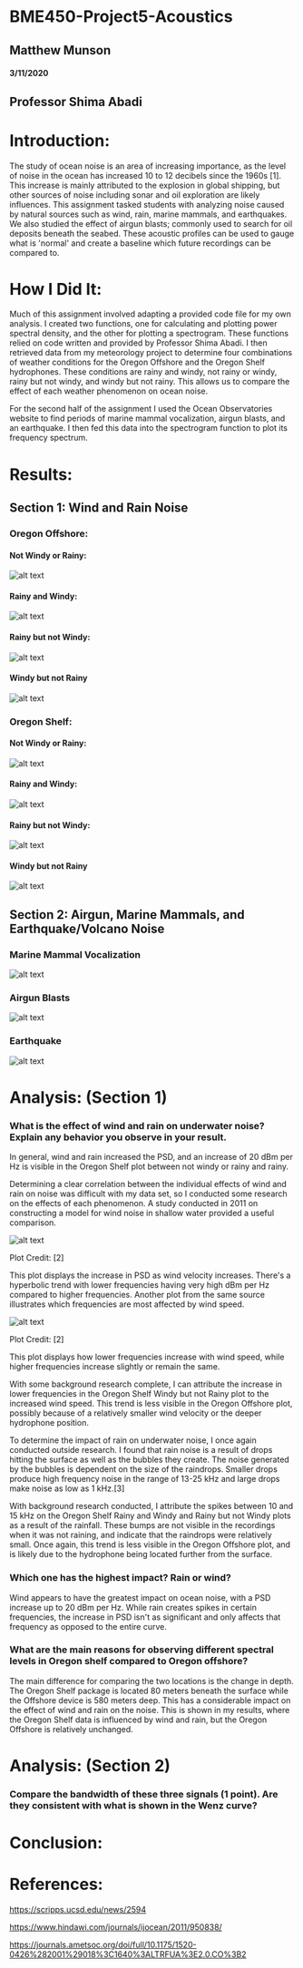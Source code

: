 # BME450-Project5-Acoustics
## Matthew Munson
#### 3/11/2020
## Professor Shima Abadi


# Introduction:

The study of ocean noise is an area of increasing importance, as the level of noise in the ocean has increased 10 to 12  decibels since the 1960s [1]. This increase is mainly attributed to the explosion in global shipping, but other sources of noise including sonar and oil exploration are likely influences. This assignment tasked students with analyzing noise caused by natural sources such as wind, rain, marine mammals, and earthquakes. We also studied the effect of airgun blasts; commonly used to search for oil deposits beneath the seabed. These acoustic profiles can be used to gauge what is 'normal' and create a baseline which future recordings can be compared to. 


# How I Did It:

Much of this assignment involved adapting a provided code file for my own analysis. I created two functions, one for calculating and plotting power spectral density, and the other for plotting a spectrogram. These functions relied on code written and provided by Professor Shima Abadi. I then retrieved data from my meteorology project to determine four combinations of weather conditions for the Oregon Offshore and the Oregon Shelf hydrophones. These conditions are rainy and windy, not rainy or windy, rainy but not windy, and windy but not rainy. This allows us to compare the effect of each weather phenomenon on ocean noise.

For the second half of the assignment I used the Ocean Observatories website to find periods of marine mammal vocalization, airgun blasts, and an earthquake. I then fed this data into the spectrogram function to plot its frequency spectrum. 

# Results:

## Section 1: Wind and Rain Noise

### Oregon Offshore:

#### Not Windy or Rainy:
![alt text](https://github.com/mmunson2/BME450-Project5-Acoustics/blob/master/Results/Oregon%20Offshore/NotWindyOrRainy.png "NotWindyOrRainy") 

#### Rainy and Windy:
![alt text](https://github.com/mmunson2/BME450-Project5-Acoustics/blob/master/Results/Oregon%20Offshore/RainyAndWindy.png "RainyAndWindy") 

#### Rainy but not Windy:
![alt text](https://github.com/mmunson2/BME450-Project5-Acoustics/blob/master/Results/Oregon%20Offshore/RainyNotWindy.png "RainyNotWindy") 

#### Windy but not Rainy
![alt text](https://github.com/mmunson2/BME450-Project5-Acoustics/blob/master/Results/Oregon%20Offshore/WindyNotRainy.png "WindyNotRainy") 


### Oregon Shelf:

#### Not Windy or Rainy:
![alt text](https://github.com/mmunson2/BME450-Project5-Acoustics/blob/master/Results/Oregon%20Shelf/NotWindyOrRainy.png "NotWindyOrRainy") 

#### Rainy and Windy:
![alt text](https://github.com/mmunson2/BME450-Project5-Acoustics/blob/master/Results/Oregon%20Shelf/RainyNotWindy.png "RainyAndWindy") 

#### Rainy but not Windy:
![alt text](https://github.com/mmunson2/BME450-Project5-Acoustics/blob/master/Results/Oregon%20Shelf/WindyAndRainy.png "RainyNotWindy") 

#### Windy but not Rainy
![alt text](https://github.com/mmunson2/BME450-Project5-Acoustics/blob/master/Results/Oregon%20Shelf/WindyNotRainy.png "WindyNotRainy")


## Section 2: Airgun, Marine Mammals, and Earthquake/Volcano Noise

### Marine Mammal Vocalization

![alt text](https://github.com/mmunson2/BME450-Project5-Acoustics/blob/master/Results/MarineMammal.png
"MarineMammal") 


### Airgun Blasts

![alt text](https://github.com/mmunson2/BME450-Project5-Acoustics/blob/master/Results/AirgunBlasts.png
"AirgunBlasts") 

### Earthquake

![alt text](https://github.com/mmunson2/BME450-Project5-Acoustics/blob/master/Results/Earthquake.png
"Earthquake") 

# Analysis: (Section 1)

### What is the effect of wind and rain on underwater noise? Explain any behavior you observe in your result.

In general, wind and rain increased the PSD, and an increase of 20 dBm per Hz is visible in the Oregon Shelf plot between not windy or rainy and rainy. 

Determining a clear correlation between the individual effects of wind and rain on noise was difficult with my data set, so I conducted some research on the effects of each phenomenon. A study conducted in 2011 on constructing a model for wind noise in shallow water provided a useful comparison.

![alt text](https://github.com/mmunson2/BME450-Project5-Acoustics/blob/master/AdditionalResources/NoiseSprectrum.jpg
"Noise Spectrum") 

Plot Credit: [2]

This plot displays the increase in PSD as wind velocity increases. There's a hyperbolic trend with lower frequencies having very high dBm per Hz compared to higher frequencies. Another plot from the same source illustrates which frequencies are most affected by wind speed.

![alt text](https://github.com/mmunson2/BME450-Project5-Acoustics/blob/master/AdditionalResources/NoiseLevelPerFrequency.jpg
"NoiseLevelPerFrequency") 

Plot Credit: [2]

This plot displays how lower frequencies increase with wind speed, while higher frequencies increase slightly or remain the same. 

With some background research complete, I can attribute the increase in lower frequencies in the Oregon Shelf Windy but not Rainy plot to the increased wind speed. This trend is less visible in the Oregon Offshore plot, possibly because of a relatively smaller wind velocity or the deeper hydrophone position.

To determine the impact of rain on underwater noise, I once again conducted outside research. I found that rain noise is a result of drops hitting the surface as well as the bubbles they create. The noise generated by the bubbles is dependent on the size of the raindrops. Smaller drops produce high frequency noise in the range of 13-25 kHz and large drops make noise as low as 1 kHz.[3]

With background research conducted, I attribute the spikes between 10 and 15 kHz on the Oregon Shelf Rainy and Windy and Rainy but not Windy plots as a result of the rainfall. These bumps are not visible in the recordings when it was not raining, and indicate that the raindrops were relatively small. Once again, this trend is less visible in the Oregon Offshore plot, and is likely due to the hydrophone being located further from the surface.

### Which one has the highest impact? Rain or wind?

Wind appears to have the greatest impact on ocean noise, with a PSD increase up to 20 dBm per Hz. While rain creates spikes in certain frequencies, the increase in PSD isn't as significant and only affects that frequency as opposed to the entire curve.

### What are the main reasons for observing different spectral levels in Oregon shelf compared to Oregon offshore?

The main difference for comparing the two locations is the change in depth. The Oregon Shelf package is located 80 meters beneath the surface while the Offshore device is 580 meters deep. This has a considerable impact on the effect of wind and rain on the noise. This is shown in my results, where the Oregon Shelf data is influenced by wind and rain, but the Oregon Offshore is relatively unchanged.


# Analysis: (Section 2)


### Compare the bandwidth of these three signals (1 point). Are they consistent with what is shown in the Wenz curve?





# Conclusion:


# References:


https://scripps.ucsd.edu/news/2594

https://www.hindawi.com/journals/ijocean/2011/950838/

https://journals.ametsoc.org/doi/full/10.1175/1520-0426%282001%29018%3C1640%3ALTRFUA%3E2.0.CO%3B2



